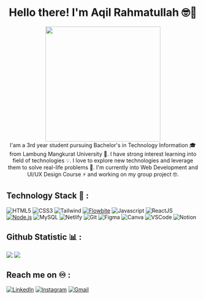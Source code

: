 <div align="center">
  <h1>Hello there! I'm Aqil Rahmatullah 🤓🌱</h1>
</div>

<div id="header" align="center">
  <img src="https://media.giphy.com/media/v1.Y2lkPTc5MGI3NjExb2JkejMwa2l5MGlxZng1bzBlejBrdjNtMWlobjA0YXN0MnlwNmQwZCZlcD12MV9pbnRlcm5hbF9naWZfYnlfaWQmY3Q9cw/gjrYDwbjnK8x36xZIO/giphy.gif" width="300"/>
</div>

</div>
<div id="intro" align="center">  I'am a 3rd year student pursuing Bachelor's in Technology Information 🎓 from Lambung Mangkurat University 🏫. I have strong interest learning into field of technologies 💡. I love to explore new technologies and leverage them to solve real-life problems 🤩. I'm currently into Web Development and UI/UX Design Course ⚡ and working on my group project 🤓.
</div>

## Technology Stack 🔨 :
![HTML5](https://img.shields.io/badge/-HTML5-E34F26?style=for-the-badge&logo=html5&logoColor=white)
![CSS3](https://img.shields.io/badge/-CSS3-1572B6?style=for-the-badge&logo=css3)
![Tailwind](https://img.shields.io/badge/TailwindCSS-06B6D4?style=for-the-badge&logo=tailwindcss&logoColor=white)
[![Flowbite](https://img.shields.io/badge/Flowbite-0C7B93.svg?style=for-the-badge&logo=tailwindcss&logoColor=white)](https://flowbite.com/)
![Javascript](https://img.shields.io/badge/JavaScript-F7DF1E.svg?style=for-the-badge&logo=javascript&logoColor=white)
![ReactJS](https://img.shields.io/badge/-ReactJS-%2361DAFB?style=for-the-badge&logo=react&logoColor=white)
[![Node.js](https://img.shields.io/badge/Node.js-43853D.svg?style=for-the-badge&logo=node.js&logoColor=white)](https://nodejs.org/)
![MySQL](https://img.shields.io/badge/MySQL-005C84?style=for-the-badge&logo=mysql&logoColor=white)
![Netlify](https://img.shields.io/badge/Netlify-06B6D4?style=for-the-badge&logo=netlify&logoColor=white)
![Git](https://img.shields.io/badge/GIT-E44C30?style=for-the-badge&logo=git&logoColor=white)
![Figma](https://img.shields.io/badge/Figma-F24E1E?style=for-the-badge&logo=figma&logoColor=white)
![Canva](https://img.shields.io/badge/Canva-%2300C4CC.svg?style=for-the-badge&logo=Canva&logoColor=white)
![VSCode](https://img.shields.io/badge/Visual_Studio_Code-0078D4?style=for-the-badge&logo=visual%20studio%20code&logoColor=white)
![Notion](https://img.shields.io/badge/Notion-000000?style=for-the-badge&logo=notion&logoColor=white)

## Github Statistic 📊 :
![](https://github-readme-stats.vercel.app/api?username=Cammiex&theme=tokyonight&hide_border=false&include_all_commits=false&count_private=false)
![](https://github-readme-streak-stats.herokuapp.com/?user=Cammiex&theme=tokyonight&hide_border=false)

## Reach me on ♾️ :
[![LinkedIn](https://img.shields.io/badge/LinkedIn-%230077B5.svg?style=for-the-badge&logo=linkedin&logoColor=white)](https://www.linkedin.com/in/aqil-rahmatullah/) 
[![Instagram](https://img.shields.io/badge/Instagram-%23E4405F.svg?style=for-the-badge&logo=instagram&logoColor=white)](https://instagram.com/aqilraa_)
[![Gmail](https://img.shields.io/badge/Gmail-EA4335.svg?style=for-the-badge&logo=gmail&logoColor=white)](mailto:aqilr54@gmail.com)






<!--
**Cammiex/Cammiex** is a ✨ _special_ ✨ repository because its `README.md` (this file) appears on your GitHub profile.

Here are some ideas to get you started:

- 🔭 I’m currently working on ...
- 🌱 I’m currently learning ...
- 👯 I’m looking to collaborate on ...
- 🤔 I’m looking for help with ...
- 💬 Ask me about ...
- 📫 How to reach me: ...
- 😄 Pronouns: ...
- ⚡ Fun fact: ...
-->

